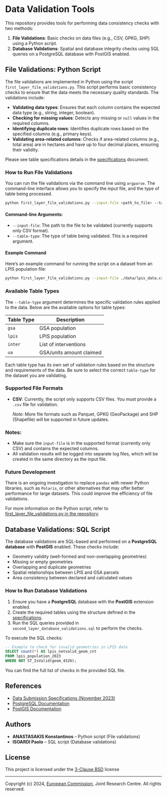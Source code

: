 # Data Validation Tools

This repository provides tools for performing data consistency checks with two methods:

1. **File Validations**: Basic checks on data files (e.g., CSV, GPKG, SHP) using a Python script.
2. **Database Validations**: Spatial and database integrity checks using SQL queries on a PostgreSQL database with PostGIS enabled.

## File Validations: Python Script

The file validations are implemented in Python using the script `first_layer_file_validations.py`. This script performs basic consistency checks to ensure that the data meets the necessary quality standards. The validations include:

- **Validating data types**: Ensures that each column contains the expected data type (e.g., string, integer, boolean).
- **Checking for missing values**: Detects any missing or `null` values in the required columns.
- **Identifying duplicate rows**: Identifies duplicate rows based on the specified columns (e.g., primary keys).
- **Validating area-related columns**: Checks if area-related columns (e.g., total area) are in hectares and have up to four decimal places, ensuring their validity.

Please see table specifications details in the [specifications](https://lpis.jrc.ec.europa.eu/assets/images/dataspecifications/specs_data_submission_nov_2023.pdf) document.

### How to Run File Validations

You can run the file validations via the command line using `argparse`. The command-line interface allows you to specify the input file, and the type of table being processed.

```bash
python first_layer_file_validations.py --input-file <path_to_file> --table-type <table_type>
```

#### Command-line Arguments:
- `--input-file`: The path to the file to be validated (currently supports only CSV format).
- `--table-type`: The type of table being validated. This is a required argument.

#### Example Command

Here’s an example command for running the script on a dataset from an LPIS population file:

```bash
python first_layer_file_validations.py --input-file ./data/lpis_data.csv --table-type lpis
```

### Available Table Types

The `--table-type` argument determines the specific validation rules applied to the data. Below are the available options for table types:

| Table Type   | Description                     |
|--------------|---------------------------------|
| `gsa`        | GSA population                  |
| `lpis`       | LPIS population                 |
| `inter`      | List of interventions           |
| `ua`         | GSA/units amount claimed        |

Each table type has its own set of validation rules based on the structure and requirements of the data. Be sure to select the correct `table-type` for the dataset you are validating.

### Supported File Formats

- **CSV**: Currently, the script only supports CSV files. You must provide a `.csv` file for validation.

  *Note*: More file formats such as Parquet, GPKG (GeoPackage) and SHP (Shapefile) will be supported in future updates.

### Notes:
- Make sure the `input-file` is in the supported format (currently only CSV) and contains the expected columns.
- All validation results will be logged into separate log files, which will be created in the same directory as the input file.

### Future Development

There is an ongoing investigation to replace `pandas` with newer Python libraries, such as `Polaris`, or other alternatives that may offer better performance for large datasets. This could improve the efficiency of file validations.

For more information on the Python script, refer to [first_layer_file_validations.py in the repository](https://github.com/ec-jrc/cbm/tree/main/iacs_qa/data_validation).

## Database Validations: SQL Script

The database validations are SQL-based and performed on a **PostgreSQL database** with **PostGIS** enabled. These checks include:
- Geometry validity (well-formed and non-overlapping geometries)
- Missing or empty geometries
- Overlapping and duplicate geometries
- Spatial relationships between LPIS and GSA parcels
- Area consistency between declared and calculated values

### How to Run Database Validations

1. Ensure you have a **PostgreSQL** database with the **PostGIS** extension enabled.
2. Create the required tables using the structure defined in the [specifications](https://lpis.jrc.ec.europa.eu/assets/images/dataspecifications/specs_data_submission_nov_2023.pdf).
3. Run the SQL queries provided in `second_layer_database_validations.sql` to perform the checks.

To execute the SQL checks:

```sql
-- Example to check for invalid geometries in LPIS data
SELECT count(*) AS lpis_notvalid_geom_cnt
FROM lpis_population_2023
WHERE NOT ST_IsValid(geom_4326);
```

You can find the full list of checks in the provided SQL file.

## References

- [Data Submission Specifications (November 2023)](https://lpis.jrc.ec.europa.eu/assets/images/dataspecifications/specs_data_submission_nov_2023.pdf)
- [PostgreSQL Documentation](https://www.postgresql.org/docs/)
- [PostGIS Documentation](https://postgis.net/documentation/)


## Authors
- **ANASTASAKIS Konstantinos** – Python script (File validations)
- **ISOARDI Paolo** – SQL script (Database validations)

## License

This project is licensed under the [3-Clause BSD](https://opensource.org/licenses/BSD-3-Clause) license

---

Copyright (c) 2024, [European Commission](https://ec.europa.eu/), Joint Research Centre. All rights reserved.
